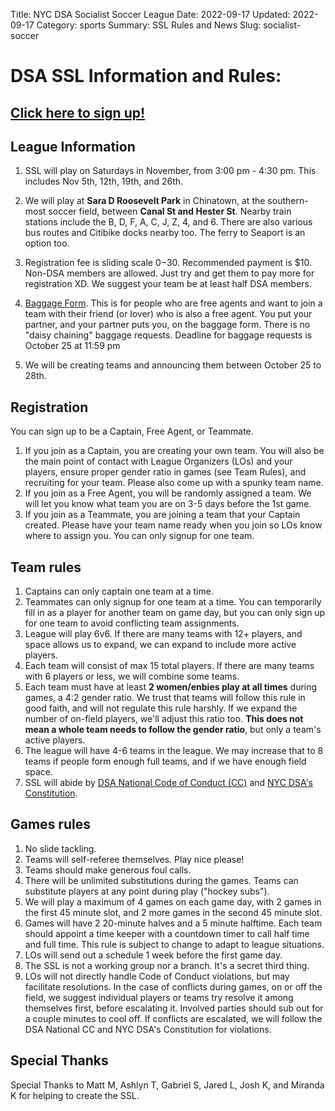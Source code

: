 Title: NYC DSA Socialist Soccer League
Date: 2022-09-17
Updated: 2022-09-17
Category: sports
Summary: SSL Rules and News
Slug: socialist-soccer

# DSA SSL Information and Rules:

## [Click here to sign up!](https://docs.google.com/forms/d/e/1FAIpQLScR1lzCSWEcFVdudNK1qEzW-q-oZokiDjuf8O9JdlG-DYy8-A/viewform?usp=sf_link)

## League Information
1. SSL will play on Saturdays in November, from 3:00 pm - 4:30 pm. This includes Nov 5th, 12th, 19th, and 26th. 

1. We will play at **Sara D Roosevelt Park** in Chinatown, at the southern-most soccer field, between **Canal St and Hester St**. Nearby train stations include the B, D, F, A, C, J, Z, 4, and 6. There are also various bus routes and Citibike docks nearby too. The ferry to Seaport is an option too.

1. Registration fee is sliding scale $0-$30. Recommended payment is $10. Non-DSA members are allowed. Just try and get them to pay more for registration XD. We suggest your team be at least half DSA members. 

1. [Baggage Form](https://forms.gle/s36o3bxBFmrEaetB8). This is for people who are free agents and want to join a team with their friend (or lover) who is also a free agent. You put your partner, and your partner puts you, on the baggage form. There is no "daisy chaining" baggage requests. Deadline for baggage requests is October 25 at 11:59 pm

1. We will be creating teams and announcing them between October 25 to 28th. 

## Registration
You can sign up to be a Captain, Free Agent, or Teammate. 

1. If you join as a Captain, you are creating your own team. You will also be the main point of contact with League Organizers (LOs) and your players, ensure proper gender ratio in games (see Team Rules), and recruiting for your team. Please also come up with a spunky team name.
1. If you join as a Free Agent, you will be randomly assigned a team. We will let you know what team you are on 3-5 days before the 1st game.
1. If you join as a Teammate, you are joining a team that your Captain created. Please have your team name ready when you join so LOs know where to assign you. You can only signup for one team.

## Team rules
1. Captains can only captain one team at a time.
1. Teammates can only signup for one team at a time. You can temporarily fill in as a player for another team on game day, but you can only sign up for one team to avoid conflicting team assignments.
1. League will play 6v6. If there are many teams with 12+ players, and space allows us to expand, we can expand to include more active players. 
1. Each team will consist of max 15 total players. If there are many teams with 6 players or less, we will combine some teams.
1. Each team must have at least **2 women/enbies play at all times** during games, a 4:2 gender ratio. We trust that teams will follow this rule in good faith, and will not regulate this rule harshly. If we expand the number of on-field players, we'll adjust this ratio too. **This does not mean a whole team needs to follow the gender ratio**, but only a team's active players.
1. The league will have 4-6 teams in the league. We may increase that to 8 teams if people form enough full teams, and if we have enough field space.  
1. SSL will abide by [DSA National Code of Conduct (CC)](https://www.dsausa.org/dsa-code-of-conduct-for-members/) and [NYC DSA's Constitution](https://www.socialists.nyc/constitution).

## Games rules
1. No slide tackling.
2. Teams will self-referee themselves. Play nice please!
3. Teams should make generous foul calls.
5. There will be unlimited substitutions during the games. Teams can substitute players at any point during play ("hockey subs").
1. We will play a maximum of 4 games on each game day, with 2 games in the first 45 minute slot, and 2 more games in the second 45 minute slot. 
6. Games will have 2 20-minute halves and a 5 minute halftime. Each team should appoint a time keeper with a countdown timer to call half time and full time. This rule is subject to change to adapt to league situations.
1. LOs will send out a schedule 1 week before the first game day.
7. The SSL is not a working group nor a branch. It's a secret third thing.
7. LOs will not directly handle Code of Conduct violations, but may facilitate resolutions. In the case of conflicts during games, on or off the field, we suggest individual players or teams try resolve it among themselves first, before escalating it. Involved parties should sub out for a couple minutes to cool off. If conflicts are escalated, we will follow the DSA National CC and NYC DSA's Constitution for violations.

## Special Thanks
Special Thanks to Matt M, Ashlyn T, Gabriel S, Jared L, Josh K, and Miranda K for helping to create the SSL.
